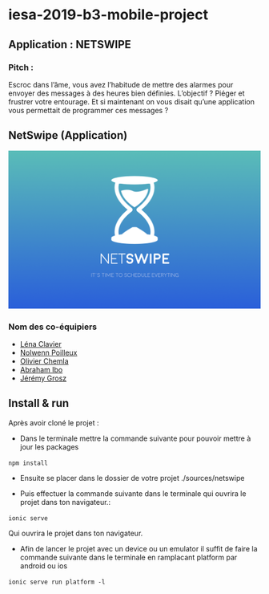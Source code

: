# iesa-2019-b3-mobile-project

## Application : NETSWIPE
### Pitch :

 Escroc dans l’âme, vous avez l’habitude de mettre des alarmes pour envoyer des messages à des heures bien définies. L’objectif ? Piéger et frustrer votre entourage.
 Et si maintenant on vous disait qu’une application vous permettait de programmer ces messages ?


## NetSwipe (Application)

![logo](medias/logo.png)

### Nom des co-équipiers
- [Léna Clavier](https://github.com/l-naC)
- [Nolwenn Poilleux](https://github.com/nute-25)
- [Olivier Chemla](https://github.com/olivech12)
- [Abraham Ibo](https://github.com/abrahamibo)
- [Jérémy Grosz](https://github.com/jeremygsz)

## Install & run

Après avoir cloné le projet :

- Dans le terminale mettre la commande suivante pour pouvoir mettre à jour les packages

`npm install`

- Ensuite se placer dans le dossier de votre projet ./sources/netswipe 

- Puis effectuer la commande suivante dans le terminale qui ouvrira le projet dans ton navigateur.:

`ionic serve`

Qui ouvrira le projet dans ton navigateur.

- Afin de lancer le projet avec un device ou un emulator il suffit de faire la commande suivante dans le terminale en ramplacant platform par android ou ios

`ionic serve run platform -l`


